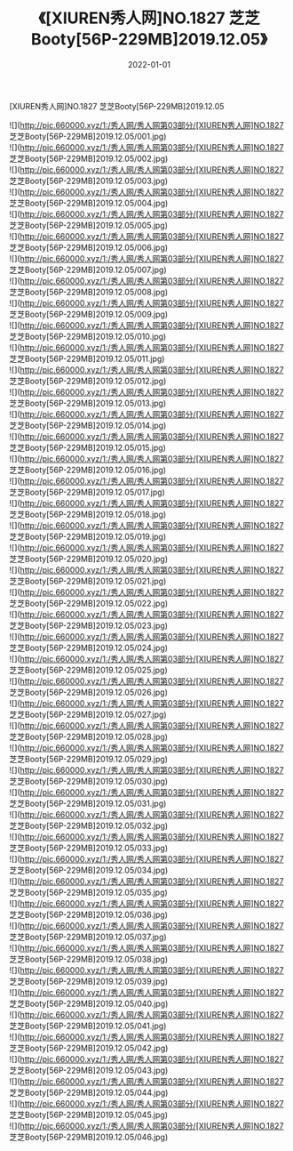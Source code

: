 ﻿---
layout: post
title:  《[XIUREN秀人网]NO.1827 芝芝Booty[56P-229MB]2019.12.05》
date:   2022-01-01
img: http://pic.660000.xyz/1:/秀人网/秀人网第03部分/[XIUREN秀人网]NO.1827 芝芝Booty[56P-229MB]2019.12.05/000.jpg
categories: [美女, 清纯, 唯美]
---

[XIUREN秀人网]NO.1827 芝芝Booty[56P-229MB]2019.12.05

 ![](http://pic.660000.xyz/1:/秀人网/秀人网第03部分/[XIUREN秀人网]NO.1827 芝芝Booty[56P-229MB]2019.12.05/001.jpg) <br>![](http://pic.660000.xyz/1:/秀人网/秀人网第03部分/[XIUREN秀人网]NO.1827 芝芝Booty[56P-229MB]2019.12.05/002.jpg) <br>![](http://pic.660000.xyz/1:/秀人网/秀人网第03部分/[XIUREN秀人网]NO.1827 芝芝Booty[56P-229MB]2019.12.05/003.jpg) <br>![](http://pic.660000.xyz/1:/秀人网/秀人网第03部分/[XIUREN秀人网]NO.1827 芝芝Booty[56P-229MB]2019.12.05/004.jpg) <br>![](http://pic.660000.xyz/1:/秀人网/秀人网第03部分/[XIUREN秀人网]NO.1827 芝芝Booty[56P-229MB]2019.12.05/005.jpg) <br>![](http://pic.660000.xyz/1:/秀人网/秀人网第03部分/[XIUREN秀人网]NO.1827 芝芝Booty[56P-229MB]2019.12.05/006.jpg) <br>![](http://pic.660000.xyz/1:/秀人网/秀人网第03部分/[XIUREN秀人网]NO.1827 芝芝Booty[56P-229MB]2019.12.05/007.jpg) <br>![](http://pic.660000.xyz/1:/秀人网/秀人网第03部分/[XIUREN秀人网]NO.1827 芝芝Booty[56P-229MB]2019.12.05/008.jpg) <br>![](http://pic.660000.xyz/1:/秀人网/秀人网第03部分/[XIUREN秀人网]NO.1827 芝芝Booty[56P-229MB]2019.12.05/009.jpg) <br>![](http://pic.660000.xyz/1:/秀人网/秀人网第03部分/[XIUREN秀人网]NO.1827 芝芝Booty[56P-229MB]2019.12.05/010.jpg) <br>![](http://pic.660000.xyz/1:/秀人网/秀人网第03部分/[XIUREN秀人网]NO.1827 芝芝Booty[56P-229MB]2019.12.05/011.jpg) <br>![](http://pic.660000.xyz/1:/秀人网/秀人网第03部分/[XIUREN秀人网]NO.1827 芝芝Booty[56P-229MB]2019.12.05/012.jpg) <br>![](http://pic.660000.xyz/1:/秀人网/秀人网第03部分/[XIUREN秀人网]NO.1827 芝芝Booty[56P-229MB]2019.12.05/013.jpg) <br>![](http://pic.660000.xyz/1:/秀人网/秀人网第03部分/[XIUREN秀人网]NO.1827 芝芝Booty[56P-229MB]2019.12.05/014.jpg) <br>![](http://pic.660000.xyz/1:/秀人网/秀人网第03部分/[XIUREN秀人网]NO.1827 芝芝Booty[56P-229MB]2019.12.05/015.jpg) <br>![](http://pic.660000.xyz/1:/秀人网/秀人网第03部分/[XIUREN秀人网]NO.1827 芝芝Booty[56P-229MB]2019.12.05/016.jpg) <br>![](http://pic.660000.xyz/1:/秀人网/秀人网第03部分/[XIUREN秀人网]NO.1827 芝芝Booty[56P-229MB]2019.12.05/017.jpg) <br>![](http://pic.660000.xyz/1:/秀人网/秀人网第03部分/[XIUREN秀人网]NO.1827 芝芝Booty[56P-229MB]2019.12.05/018.jpg) <br>![](http://pic.660000.xyz/1:/秀人网/秀人网第03部分/[XIUREN秀人网]NO.1827 芝芝Booty[56P-229MB]2019.12.05/019.jpg) <br>![](http://pic.660000.xyz/1:/秀人网/秀人网第03部分/[XIUREN秀人网]NO.1827 芝芝Booty[56P-229MB]2019.12.05/020.jpg) <br>![](http://pic.660000.xyz/1:/秀人网/秀人网第03部分/[XIUREN秀人网]NO.1827 芝芝Booty[56P-229MB]2019.12.05/021.jpg) <br>![](http://pic.660000.xyz/1:/秀人网/秀人网第03部分/[XIUREN秀人网]NO.1827 芝芝Booty[56P-229MB]2019.12.05/022.jpg) <br>![](http://pic.660000.xyz/1:/秀人网/秀人网第03部分/[XIUREN秀人网]NO.1827 芝芝Booty[56P-229MB]2019.12.05/023.jpg) <br>![](http://pic.660000.xyz/1:/秀人网/秀人网第03部分/[XIUREN秀人网]NO.1827 芝芝Booty[56P-229MB]2019.12.05/024.jpg) <br>![](http://pic.660000.xyz/1:/秀人网/秀人网第03部分/[XIUREN秀人网]NO.1827 芝芝Booty[56P-229MB]2019.12.05/025.jpg) <br>![](http://pic.660000.xyz/1:/秀人网/秀人网第03部分/[XIUREN秀人网]NO.1827 芝芝Booty[56P-229MB]2019.12.05/026.jpg) <br>![](http://pic.660000.xyz/1:/秀人网/秀人网第03部分/[XIUREN秀人网]NO.1827 芝芝Booty[56P-229MB]2019.12.05/027.jpg) <br>![](http://pic.660000.xyz/1:/秀人网/秀人网第03部分/[XIUREN秀人网]NO.1827 芝芝Booty[56P-229MB]2019.12.05/028.jpg) <br>![](http://pic.660000.xyz/1:/秀人网/秀人网第03部分/[XIUREN秀人网]NO.1827 芝芝Booty[56P-229MB]2019.12.05/029.jpg) <br>![](http://pic.660000.xyz/1:/秀人网/秀人网第03部分/[XIUREN秀人网]NO.1827 芝芝Booty[56P-229MB]2019.12.05/030.jpg) <br>![](http://pic.660000.xyz/1:/秀人网/秀人网第03部分/[XIUREN秀人网]NO.1827 芝芝Booty[56P-229MB]2019.12.05/031.jpg) <br>![](http://pic.660000.xyz/1:/秀人网/秀人网第03部分/[XIUREN秀人网]NO.1827 芝芝Booty[56P-229MB]2019.12.05/032.jpg) <br>![](http://pic.660000.xyz/1:/秀人网/秀人网第03部分/[XIUREN秀人网]NO.1827 芝芝Booty[56P-229MB]2019.12.05/033.jpg) <br>![](http://pic.660000.xyz/1:/秀人网/秀人网第03部分/[XIUREN秀人网]NO.1827 芝芝Booty[56P-229MB]2019.12.05/034.jpg) <br>![](http://pic.660000.xyz/1:/秀人网/秀人网第03部分/[XIUREN秀人网]NO.1827 芝芝Booty[56P-229MB]2019.12.05/035.jpg) <br>![](http://pic.660000.xyz/1:/秀人网/秀人网第03部分/[XIUREN秀人网]NO.1827 芝芝Booty[56P-229MB]2019.12.05/036.jpg) <br>![](http://pic.660000.xyz/1:/秀人网/秀人网第03部分/[XIUREN秀人网]NO.1827 芝芝Booty[56P-229MB]2019.12.05/037.jpg) <br>![](http://pic.660000.xyz/1:/秀人网/秀人网第03部分/[XIUREN秀人网]NO.1827 芝芝Booty[56P-229MB]2019.12.05/038.jpg) <br>![](http://pic.660000.xyz/1:/秀人网/秀人网第03部分/[XIUREN秀人网]NO.1827 芝芝Booty[56P-229MB]2019.12.05/039.jpg) <br>![](http://pic.660000.xyz/1:/秀人网/秀人网第03部分/[XIUREN秀人网]NO.1827 芝芝Booty[56P-229MB]2019.12.05/040.jpg) <br>![](http://pic.660000.xyz/1:/秀人网/秀人网第03部分/[XIUREN秀人网]NO.1827 芝芝Booty[56P-229MB]2019.12.05/041.jpg) <br>![](http://pic.660000.xyz/1:/秀人网/秀人网第03部分/[XIUREN秀人网]NO.1827 芝芝Booty[56P-229MB]2019.12.05/042.jpg) <br>![](http://pic.660000.xyz/1:/秀人网/秀人网第03部分/[XIUREN秀人网]NO.1827 芝芝Booty[56P-229MB]2019.12.05/043.jpg) <br>![](http://pic.660000.xyz/1:/秀人网/秀人网第03部分/[XIUREN秀人网]NO.1827 芝芝Booty[56P-229MB]2019.12.05/044.jpg) <br>![](http://pic.660000.xyz/1:/秀人网/秀人网第03部分/[XIUREN秀人网]NO.1827 芝芝Booty[56P-229MB]2019.12.05/045.jpg) <br>![](http://pic.660000.xyz/1:/秀人网/秀人网第03部分/[XIUREN秀人网]NO.1827 芝芝Booty[56P-229MB]2019.12.05/046.jpg) <br>